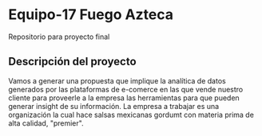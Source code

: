 # Equipo-17 Fuego Azteca
Repositorio para proyecto final

## Descripción del proyecto
Vamos a generar una propuesta que implique la analítica de datos generados por las plataformas de e-comerce en las que vende nuestro cliente para proveerle a la empresa las herramientas para que pueden generar insight de su información. La empresa a trabajar es una organización la cual hace salsas mexicanas gordumt con materia prima de alta calidad, "premier".
